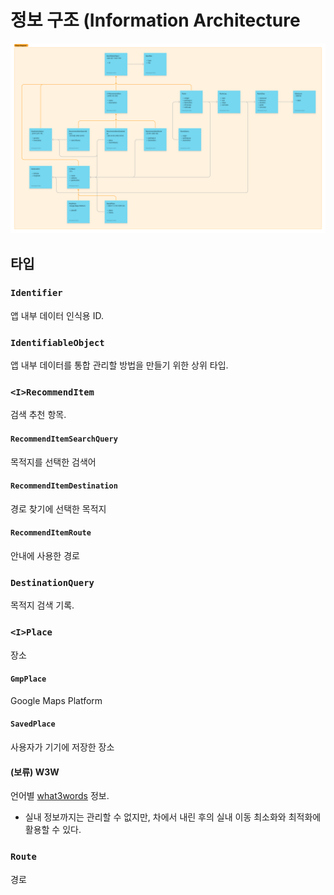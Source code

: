 # 정보 구조 (Information Architecture

[![IA](asset/ia.png)](https://www.figma.com/file/rKJxXjvDtDNprvdojVxaaN/Parking?type=whiteboard&node-id=518-415)

## 타입

### `Identifier`

앱 내부 데이터 인식용 ID.

### `IdentifiableObject`

앱 내부 데이터를 통합 관리할 방법을 만들기 위한 상위 타입.

### `<I>RecommendItem`

검색 추천 항목.

#### `RecommendItemSearchQuery`

목적지를 선택한 검색어

#### `RecommendItemDestination`

경로 찾기에 선택한 목적지

#### `RecommendItemRoute`

안내에 사용한 경로

### `DestinationQuery`

목적지 검색 기록.

### `<I>Place`

장소

#### `GmpPlace`

Google Maps Platform

#### `SavedPlace`

사용자가 기기에 저장한 장소

#### (보류) W3W

언어별 [what3words](https://what3words.com) 정보.

- 실내 정보까지는 관리할 수 없지만, 차에서 내린 후의 실내 이동 최소화와 최적화에 활용할 수 있다.

### `Route`

경로